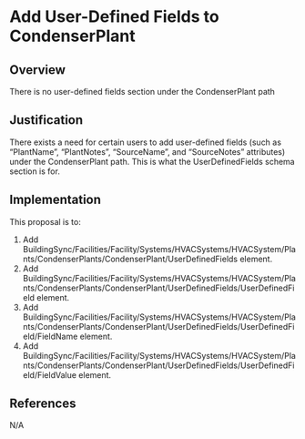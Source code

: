 # Add User-Defined Fields to CondenserPlant

## Overview

There is no user-defined fields section under the CondenserPlant path

## Justification

There exists a need for certain users to add user-defined fields (such as “PlantName”, “PlantNotes”, “SourceName”, and “SourceNotes” attributes) under the CondenserPlant path.  This is what the UserDefinedFields schema section is for.

## Implementation

This proposal is to:
1. Add BuildingSync/Facilities/Facility/Systems/HVACSystems/HVACSystem/Plants/CondenserPlants/CondenserPlant/UserDefinedFields element.
2. Add BuildingSync/Facilities/Facility/Systems/HVACSystems/HVACSystem/Plants/CondenserPlants/CondenserPlant/UserDefinedFields/UserDefinedField element.
2. Add BuildingSync/Facilities/Facility/Systems/HVACSystems/HVACSystem/Plants/CondenserPlants/CondenserPlant/UserDefinedFields/UserDefinedField/FieldName element.
3. Add BuildingSync/Facilities/Facility/Systems/HVACSystems/HVACSystem/Plants/CondenserPlants/CondenserPlant/UserDefinedFields/UserDefinedField/FieldValue element.

## References

N/A
